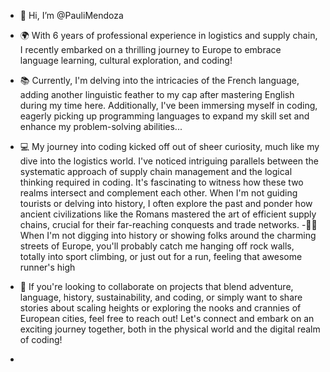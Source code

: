 - 👋 Hi, I’m @PauliMendoza
- 🌍 With 6 years of professional experience in logistics and supply chain, I recently embarked on a thrilling journey to Europe to embrace language learning, cultural exploration, and coding!
- 📚 Currently, I'm delving into the intricacies of the French language, adding another linguistic feather to my cap after mastering English during my time here. Additionally, I've been immersing myself in coding, eagerly picking up programming languages to expand my skill set and enhance my problem-solving abilities...
- 💻 My journey into coding kicked off out of sheer curiosity, much like my dive into the logistics world. I've noticed intriguing parallels between the systematic approach of supply chain management and the logical thinking required in coding. It's fascinating to witness how these two realms intersect and complement each other. When I'm not guiding tourists or delving into history, I often explore the past and ponder how ancient civilizations like the Romans mastered the art of efficient supply chains, crucial for their far-reaching conquests and trade networks.
-🧗‍♂️ When I'm not digging into history or showing folks around the charming streets of Europe, you'll probably catch me hanging off rock walls, totally into sport climbing, or just out for a run, feeling that awesome runner's high
- 💬 If you're looking to collaborate on projects that blend adventure, language, history, sustainability, and coding, or simply want to share stories about scaling heights or exploring the nooks and crannies of European cities, feel free to reach out! Let's connect and embark on an exciting journey together, both in the physical world and the digital realm of coding!

- 

<!---
PauliMendoza/PauliMendoza is a ✨ special ✨ repository because its `README.md` (this file) appears on your GitHub profile.
You can click the Preview link to take a look at your changes.
--->
